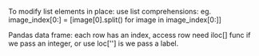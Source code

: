 To modify list elements in place: use list comprehensions:
eg. image_index[0:] = [image[0].split() for image in image_index[0:]]

Pandas data frame: each row has an index, access row need iloc[] func if we pass an integer, or use loc[''] is we pass a label. 

